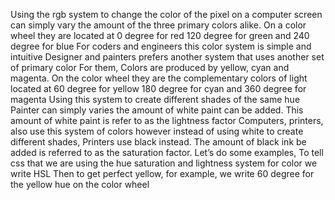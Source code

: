 Using the rgb system to change the color of the pixel on a computer screen can simply vary the amount of the three primary colors alike. 
On a color wheel they are located at 0 degree for red
120 degree for green and
240 degree for blue
For coders and engineers this color system is simple and intuitive
Designer and painters prefers another system that uses another set of primary color
For them, Colors are produced by yellow, cyan and magenta.
On the color wheel they are the complementary colors of light located at
 60 degree for yellow
180 degree for cyan  and
360 degree for magenta
Using this system to create different shades of the same hue 
Painter can simply varies the amount of white paint can be added.
This amount of white paint is refer to as the lightness factor
Computers, printers, also use this system of colors however instead of using white to create different shades, Printers use black instead. 
The amount of black ink be added is referred to as the saturation factor.
Let’s do some examples, 
To tell css that we are using the hue saturation and lightness system for color we write HSL
Then to get perfect yellow, for example,
 we write 60 degree for  the yellow hue on the color wheel
